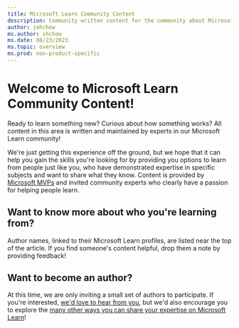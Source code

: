 ```yaml
---
title: Microsoft Learn Community Content
description: Community written content for the community about Microsoft products and features.
author: jehchow
ms.author: shchow
ms.date: 08/23/2023
ms.topic: overview
ms.prod: non-product-specific
---
```


# Welcome to Microsoft Learn Community Content!

Ready to learn something new? Curious about how something works? All content in this area is written and maintained by experts in our Microsoft Learn community!

We're just getting this experience off the ground, but we hope that it can help you gain the skills you're looking for by providing you options to learn from people just like you, who have demonstrated expertise in specific subjects and want to share what they know. Content is provided by [Microsoft MVPs](https://mvp.microsoft.com/) and invited community experts who clearly have a passion for helping people learn. 

## Want to know more about who you're learning from?

Author names, linked to their Microsoft Learn profiles, are listed near the top of the article. If you find someone's content helpful, drop them a note by providing feedback!

## Want to become an author?
At this time, we are only inviting a small set of authors to participate. If you're interested, [we'd love to hear from you](https://forms.microsoft.com/r/dU8RNdzL7w), but we'd also encourage you to explore the [many other ways you can share your expertise on Microsoft Learn](https://learn.microsoft.com/contribute)!

